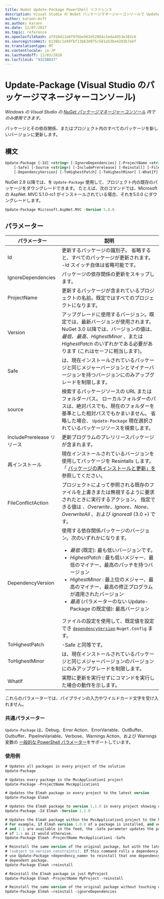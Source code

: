 ```yaml
---
title: NuGet Update-Package PowerShell リファレンス
description: Visual Studio の NuGet パッケージマネージャーコンソールで Update-Package PowerShell コマンドのリファレンスです。
author: karann-msft
ms.author: karann
ms.date: 12/07/2017
ms.topic: reference
ms.openlocfilehash: af918d11e8f976be962d52084c5eda4d53e382c6
ms.sourcegitcommit: b138bc1d49fbf13b63d975c581a53be4283b7ebf
ms.translationtype: MT
ms.contentlocale: ja-JP
ms.lasthandoff: 11/03/2020
ms.locfileid: "93238037"
---
```

# <a name="update-package-package-manager-console-in-visual-studio"></a>Update-Package (Visual Studio のパッケージマネージャーコンソール)

*Windows の Visual Studio の [NuGet パッケージマネージャーコンソール](../../consume-packages/install-use-packages-powershell.md) 内でのみ使用できます。*

パッケージとその依存関係、またはプロジェクト内のすべてのパッケージを新しいバージョンに更新します。

## <a name="syntax"></a>構文

```ps
Update-Package [-Id] <string> [-IgnoreDependencies] [-ProjectName <string>] [-Version <string>]
    [-Safe] [-Source <string>] [-IncludePrerelease] [-Reinstall] [-FileConflictAction]
    [-DependencyVersion] [-ToHighestPatch] [-ToHighestMinor] [-WhatIf] [<CommonParameters>]
```

NuGet 2.8 以降では、を `Update-Package` 使用して、プロジェクト内の既存のパッケージをダウングレードできます。 たとえば、次のコマンドでは、Microsoft の AspNet. MVC 5.1.0-rc1 がインストールされている場合、それを5.0.0 にダウングレードします。

```ps
Update-Package Microsoft.AspNet.MVC -Version 5.0.0.
```

## <a name="parameters"></a>パラメーター

|  パラメーター | 説明 |
| --- | --- |
| Id | 更新するパッケージの識別子。 省略すると、すべてのパッケージが更新されます。 -Id スイッチ自体は省略可能です。 |
| IgnoreDependencies | パッケージの依存関係の更新をスキップします。 |
| ProjectName | 更新するパッケージが含まれているプロジェクトの名前。既定ではすべてのプロジェクトになります。 |
| Version | アップグレードに使用するバージョン。既定では、最新バージョンが使用されます。 NuGet 3.0 以降では、バージョンの値は、 *最低、最高、HighestMinor* 、または *HighestPatch* のいずれかである必要があります (これはセーフに相当します)。 |
| Safe | は、現在インストールされているパッケージと同じメジャーバージョンとマイナーバージョンを持つバージョンにのみアップグレードを制限します。 |
| source | 検索するパッケージソースの URL またはフォルダーパス。 ローカルフォルダーのパスは、絶対パスでも、現在のフォルダーを基準とした相対パスでもかまいません。 省略した場合、 `Update-Package` 現在選択されているパッケージソースを検索します。 |
| IncludePrerelease リリース | 更新プログラムのプレリリースパッケージが含まれます。 |
| 再インストール | 現在インストールされているバージョンを使用してパッケージを Resintalls します。 「 [パッケージの再インストールと更新」を](../../consume-packages/reinstalling-and-updating-packages.md)参照してください。 |
| FileConflictAction | プロジェクトによって参照される既存のファイルを上書きまたは無視するように要求されたときに実行するアクション。 指定できる値は *、Overwrite、Ignore、None、OverwriteAll* 、および *ignoreall* (3.0 +) です。 |
| DependencyVersion | 使用する依存関係パッケージのバージョン。次のいずれかになります。<br/><ul><li>*最低* (既定): 最も低いバージョンです。</li><li>*HighestPatch* : 最も低いメジャー、最低のマイナー、最高のパッチを持つバージョン</li><li>*HighestMinor* : 最上位のメジャー、最高のマイナー、最高の修正プログラムが適用されたバージョン</li><li>*最高* (パラメーターのない Update-Package の既定値): 最高バージョン</li></ul>ファイルの設定を使用して、既定値を設定でき [`dependencyVersion`](../nuget-config-file.md#config-section) `Nuget.Config` ます。 |
| ToHighestPatch | -Safe と同等です。 |
| ToHighestMinor | は、現在インストールされているパッケージと同じメジャーバージョンのバージョンにのみアップグレードを制限します。 |
| WhatIf | 実際に更新を実行せずにコマンドを実行した場合の動作を示します。 |

これらのパラメーターでは、パイプラインの入力やワイルドカード文字を受け入れません。

### <a name="common-parameters"></a>共通パラメーター

`Update-Package` は、Debug、Error Action、ErrorVariable、OutBuffer、Outbuffer、PipelineVariable、Verbose、Warnings Action、および Warnings 変数の [一般的な PowerShell パラメーター](/powershell/module/microsoft.powershell.core/about/about_commonparameters)をサポートしています。

### <a name="examples"></a>使用例

```ps
# Updates all packages in every project of the solution
Update-Package

# Updates every package in the MvcApplication1 project
Update-Package -ProjectName MvcApplication1

# Updates the Elmah package in every project to the latest version
Update-Package Elmah

# Updates the Elmah package to version 1.1.0 in every project showing optional -Id usage
Update-Package -Id Elmah -Version 1.1.0

# Updates the Elmah package within the MvcApplication1 project to the highest "safe" version.
# For example, if Elmah version 1.0.0 of a package is installed, and versions 1.0.1, 1.0.2,
# and 1.1 are available in the feed, the -Safe parameter updates the package to 1.0.2 instead
# of 1.1 as it would otherwise.
Update-Package Elmah -ProjectName MvcApplication1 -Safe

# Reinstall the same version of the original package, but with the latest version of dependencies
# (subject to version constraints). If this command rolls a dependency back to an earlier version,
# use Update-Package <dependency_name> to reinstall that one dependency without affecting the
# dependent package.
Update-Package Elmah –reinstall 

# Reinstall the Elmah package in just MyProject
Update-Package Elmah -ProjectName MyProject -reinstall

# Reinstall the same version of the original package without touching dependencies.
Update-Package Elmah –reinstall -ignoreDependencies
```
